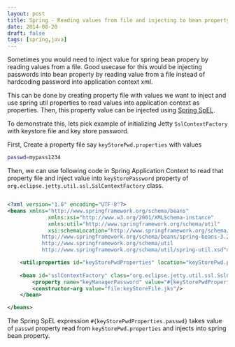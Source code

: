 ```yaml
---
layout: post
title: Spring - Reading values from file and injecting to bean property using SPEL
date: 2014-08-20
draft: false
tags: [spring,java]
---
```


Sometimes you would need to inject value for spring bean propery by reading values from a file. Good usecase for this would be injecting passwords into bean property by reading value from a file instead of hardcoding password into application context xml.

This can be done by creating property file with values we want to inject and use spring util properties to read values into application context as properties. Then, this property value can be injected using [Spring SpEL](http://docs.spring.io/spring/docs/current/spring-framework-reference/html/expressions.html).

To demonstrate this, lets pick example of initializing Jetty `SslContextFactory` with keystore file and key store password.

First, Create a property file say `keyStorePwd.properties` with values

```sh
passwd=mypass1234

```

Then, we can use following code in Spring Application Context to read that property file and inject value into `keyStorePassword` property of `org.eclipse.jetty.util.ssl.SslContextFactory` class.


```xml

<?xml version="1.0" encoding="UTF-8"?>
<beans xmlns="http://www.springframework.org/schema/beans"
             xmlns:xsi="http://www.w3.org/2001/XMLSchema-instance"
             xmlns:util="http://www.springframework.org/schema/util"
             xsi:schemaLocation="http://www.springframework.org/schema/beans
           http://www.springframework.org/schema/beans/spring-beans-3.2.xsd
           http://www.springframework.org/schema/util
           http://www.springframework.org/schema/util/spring-util.xsd">

    <util:properties id="keyStorePwdProperties" location="keyStorePwd.properties" />
    
    <bean id="sslContextFactory" class="org.eclipse.jetty.util.ssl.SslContextFactory">
        <property name="keyManagerPassword" value="#{keyStorePwdProperties.passwd}"/> 
        <constructor-arg value="file:keyStoreFile.jks"/>
    </bean>

</beans>

```

The Spring SpEL expression `#{keyStorePwdProperties.passwd}` takes value of `passwd` property read from `keyStorePwd.properties` and injects into spring bean property.

